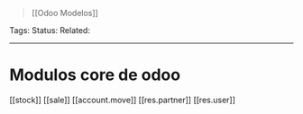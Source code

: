 > [[Odoo Modelos]]

Tags: 
Status: 
Related: 

___

# Modulos core de odoo

[[stock]]
[[sale]]
[[account.move]]
[[res.partner]]
[[res.user]]
